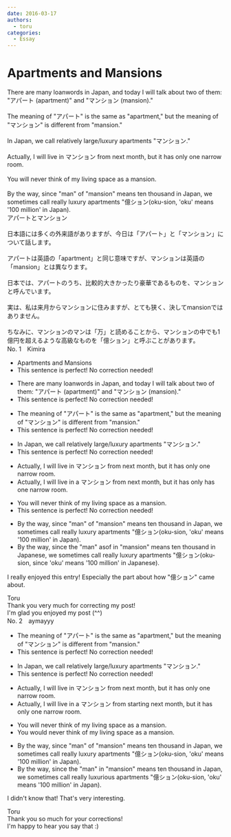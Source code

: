 ```yaml
---
date: 2016-03-17
authors:
  - toru
categories:
  - Essay
---
```


<h1 id="subject_show">Apartments and Mansions</h1>
<div class="date" hidden>Mar 17, 2016 17:39</div>
<div id="post"><div id="body_show_ori">
There are many loanwords in Japan, and today I will talk about two of them: "アパート (apartment)" and "マンション (mansion)."<br/><br/>The meaning of "アパート" is the same as "apartment," but the meaning of "マンション" is different from "mansion."<br/><br/>In Japan, we call relatively large/luxury apartments "マンション."<br/><br/>Actually, I will live in マンション from next month, but it has only one narrow room.<br/><br/>You will never think of my living space as a mansion.<br/><br/>By the way, since "man" of "mansion" means ten thousand in Japan, we sometimes call really luxury apartments "億ション(oku-sion, 'oku' means '100 million' in Japan).
</div></div>

<!-- more -->

<div id="post_ja"><div id="body_show_mo">
アパートとマンション<br/><br/>日本語には多くの外来語がありますが、今日は「アパート」と「マンション」について話します。<br/><br/>アパートは英語の「apartment」と同じ意味ですが、マンションは英語の「mansion」とは異なります。<br/><br/>日本では、アパートのうち、比較的大きかったり豪華であるものを、マンションと呼んでいます。<br/><br/>実は、私は来月からマンションに住みますが、とても狭く、決してmansionではありません。<br/><br/>ちなみに、マンションのマンは「万」と読めることから、マンションの中でも1億円を超えるような高級なものを「億ション」と呼ぶことがあります。
</div></div>
<div id="block"><div class="first_name"> No. 1　<span class="just_name">Kimira</span></div><div id="block2">
<ul class="correction_field">
<li class="incorrect">Apartments and Mansions</li>
<li class="corrected perfect">This sentence is perfect! No correction needed!</li>
</ul>
<ul class="correction_field">
<li class="incorrect">There are many loanwords in Japan, and today I will talk about two of them: "アパート (apartment)" and "マンション (mansion)."</li>
<li class="corrected perfect">This sentence is perfect! No correction needed!</li>
</ul>
<ul class="correction_field">
<li class="incorrect">The meaning of "アパート" is the same as "apartment," but the meaning of "マンション" is different from "mansion."</li>
<li class="corrected perfect">This sentence is perfect! No correction needed!</li>
</ul>
<ul class="correction_field">
<li class="incorrect">In Japan, we call relatively large/luxury apartments "マンション."</li>
<li class="corrected perfect">This sentence is perfect! No correction needed!</li>
</ul>
<ul class="correction_field">
<li class="incorrect">Actually, I will live in マンション from next month, but it has only one narrow room.</li>
<li class="corrected correct">
Actually, I will live in <span class="f_red">a </span>マンション from next month, but it <span class="f_gray"><span class="sline">has </span></span>only <span class="f_red">has </span>one narrow room.
</li>
</ul>
<ul class="correction_field">
<li class="incorrect">You will never think of my living space as a mansion.</li>
<li class="corrected perfect">This sentence is perfect! No correction needed!</li>
</ul>
<ul class="correction_field">
<li class="incorrect">By the way, since "man" of "mansion" means ten thousand in Japan, we sometimes call really luxury apartments "億ション(oku-sion, 'oku' means '100 million' in Japan).</li>
<li class="corrected correct">
By the way, since <span class="f_red">the </span>"man" <span class="f_red">as</span><span class="f_gray"><span class="sline">of</span></span> <span class="f_red">in </span>"mansion" means ten thousand in Japan<span class="f_red">ese</span>, we sometimes call really luxury apartments "億ション(oku-sion, <span class="f_red">since </span>'oku' means '100 million' in Japan<span class="f_red">ese</span>).
</li>
</ul>
<p class="comment_small">
 I really enjoyed this entry! Especially the part about how "億ション" came about.
</p>

</div><div class="name"><span class="just_name">Toru</span><br>
Thank you very much for correcting my post!<br/>I'm glad you enjoyed my post (^^)
</div>
</div>
<div id="block"><div class="first_name"> No. 2　<span class="just_name">aymayyy</span></div><div id="block2">
<ul class="correction_field">
<li class="incorrect">The meaning of "アパート" is the same as "apartment," but the meaning of "マンション" is different from "mansion."</li>
<li class="corrected perfect">This sentence is perfect! No correction needed!</li>
</ul>
<ul class="correction_field">
<li class="incorrect">In Japan, we call relatively large/luxury apartments "マンション."</li>
<li class="corrected perfect">This sentence is perfect! No correction needed!</li>
</ul>
<ul class="correction_field">
<li class="incorrect">Actually, I will live in マンション from next month, but it has only one narrow room.</li>
<li class="corrected correct">
Actually, I will live in <span class="f_red">a </span>マンション <span class="sline">from</span> <span class="f_red">starting </span>next month, but it has only one narrow room.
</li>
</ul>
<ul class="correction_field">
<li class="incorrect">You will never think of my living space as a mansion.</li>
<li class="corrected correct">
You w<span class="f_red">ould</span> never think of my living space as a mansion.
</li>
</ul>
<ul class="correction_field">
<li class="incorrect">By the way, since "man" of "mansion" means ten thousand in Japan, we sometimes call really luxury apartments "億ション(oku-sion, 'oku' means '100 million' in Japan).</li>
<li class="corrected correct">
By the way, since <span class="f_red">the</span> "man" <span class="f_red">in</span> "mansion" means ten thousand in Japan, we sometimes call really luxur<span class="f_red">ious</span> apartments "億ション(oku-sion, 'oku' means '100 million' in Japan).
</li>
</ul>
<p class="comment_small">
 I didn't know that! That's very interesting.
</p>

</div><div class="name"><span class="just_name">Toru</span><br>
Thank you so much for your corrections!<br/>I'm happy to hear you say that :)
</div>
</div>
